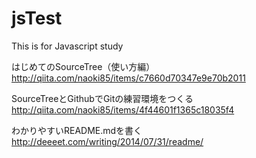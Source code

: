 # jsTest
This is for Javascript study

はじめてのSourceTree（使い方編）
http://qiita.com/naoki85/items/c7660d70347e9e70b2011

SourceTreeとGithubでGitの練習環境をつくる
http://qiita.com/naoki85/items/4f44601f1365c18035f4

わかりやすいREADME.mdを書く
http://deeeet.com/writing/2014/07/31/readme/
